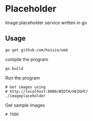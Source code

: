 # Placeholder

Image placeholder service written in go

## Usage

```
go get github.com/hoisie/web
```
    
compile the program
```
go build
```
Run the program
```
# Get images using 
# http://localhost:8080/WIDTH/HEIGHT/
./imageplaceholder
```


Get sample images
```
# TODO
```

